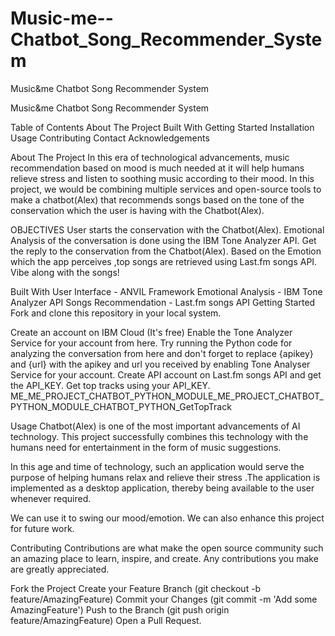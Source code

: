 # Music-me--Chatbot_Song_Recommender_System
Music&me Chatbot Song Recommender System

Music&me Chatbot Song Recommender System

Table of Contents
About The Project
Built With
Getting Started
Installation
Usage
Contributing
Contact
Acknowledgements

About The Project
In this era of technological advancements, music recommendation based on mood is much needed at it will help humans relieve stress and listen to soothing music according to their mood.
In this project, we would be combining multiple services and open-source tools to make a chatbot(Alex) that recommends songs based on the tone of the conservation which the user is having with the Chatbot(Alex).

OBJECTIVES
User starts the conservation with the Chatbot(Alex).
Emotional Analysis of the conversation is done using the IBM Tone Analyzer API.
Get the reply to the conservation from the Chatbot(Alex).
Based on the Emotion which the app perceives ,top songs are retrieved using Last.fm songs API.
Vibe along with the songs!




Built With
User Interface - ANVIL Framework
Emotional Analysis - IBM Tone Analyzer API
Songs Recommendation - Last.fm songs API
Getting Started
Fork and clone this repository in your local system.


Create an account on IBM Cloud (It's free)
Enable the Tone Analyzer Service for your account from here.
Try running the Python code for analyzing the conversation from here and don't forget to replace {apikey} and {url} with the apikey and url you received by enabling Tone Analyser Service for your account.
Create API account on Last.fm songs API and get the API_KEY.
Get top tracks using your API_KEY.
ME_ME_PROJECT_CHATBOT_PYTHON_MODULE_ME_PROJECT_CHATBOT_PYTHON_MODULE_CHATBOT_PYTHON_GetTopTrack

Usage
Chatbot(Alex) is one of the most important advancements of AI technology. This project successfully combines this technology with the humans need for entertainment in the form of music suggestions.

In this age and time of technology, such an application would serve the purpose of helping humans relax and relieve their stress .The application is implemented as a desktop application, thereby being available to the user whenever required.

We can use it to swing our mood/emotion. We can also enhance this project for future work.

Contributing
Contributions are what make the open source community such an amazing place to learn, inspire, and create. Any contributions you make are greatly appreciated.

Fork the Project
Create your Feature Branch (git checkout -b feature/AmazingFeature)
Commit your Changes (git commit -m 'Add some AmazingFeature')
Push to the Branch (git push origin feature/AmazingFeature)
Open a Pull Request.






